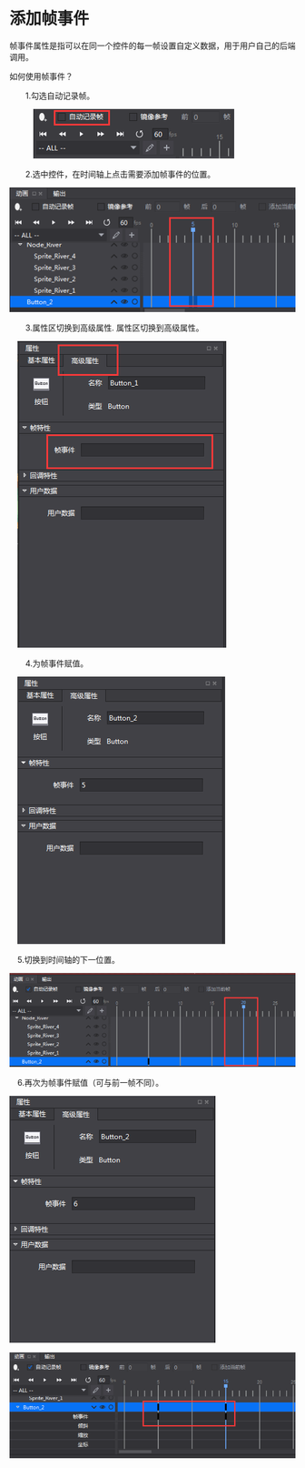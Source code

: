# 添加帧事件
帧事件属性是指可以在同一个控件的每一帧设置自定义数据，用于用户自己的后端调用。

如何使用帧事件？

&emsp;&emsp;1.勾选自动记录帧。

&emsp;&emsp;&emsp;![image](res/image001.png)

&emsp;&emsp;2.选中控件，在时间轴上点击需要添加帧事件的位置。

![image](res/image002.png)


&emsp;&emsp;3.属性区切换到高级属性. 属性区切换到高级属性。

&emsp;![image](res/image003.png)

&emsp;&emsp;4.为帧事件赋值。

&emsp;![image](res/image004.png)

&emsp;5.切换到时间轴的下一位置。

![image](res/image005.png)

&emsp;6.再次为帧事件赋值（可与前一帧不同）。

![image](res/image006.png)

![image](res/image007.png)